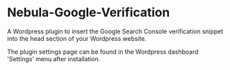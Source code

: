 # Nebula-Google-Verification
A Wordpress plugin to insert the Google Search Console verification snippet into the head section of your Wordpress website.

The plugin settings page can be found in the Wordpress dashboard 'Settings' menu after installation.

